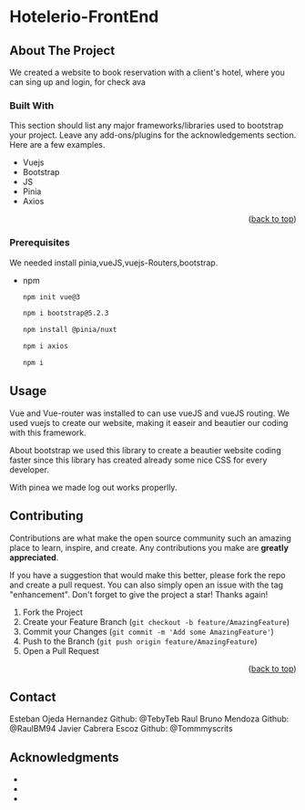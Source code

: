 # Hotelerio-FrontEnd

<!-- ABOUT THE PROJECT -->
## About The Project

We created a website to book reservation with a client's hotel, where you can sing up and login, for check ava



### Built With

This section should list any major frameworks/libraries used to bootstrap your project. Leave any add-ons/plugins for the acknowledgements section. Here are a few examples.

* Vuejs
* Bootstrap
* JS
* Pinia
* Axios


<p align="right">(<a href="#readme-top">back to top</a>)</p>



<!-- GETTING STARTED -->

### Prerequisites

We needed install pinia,vueJS,vuejs-Routers,bootstrap.
* npm
  ```sh
  npm init vue@3
  ```
    ```sh
  npm i bootstrap@5.2.3
  ```
    ```sh
  npm install @pinia/nuxt
  ```
    ```sh
  npm i axios
  ```
  ```sh
  npm i
  ```

## Usage
 Vue and Vue-router was installed to can use vueJS and vueJS routing.
 We used vuejs to create our website, making it easeir and beautier our coding with this framework.
 
 About bootstrap we used this library to create a beautier website coding faster since this library has created already some nice CSS for every developer.
 
 With pinea we made log out works properlly.


<!-- CONTRIBUTING -->
## Contributing

Contributions are what make the open source community such an amazing place to learn, inspire, and create. Any contributions you make are **greatly appreciated**.

If you have a suggestion that would make this better, please fork the repo and create a pull request. You can also simply open an issue with the tag "enhancement".
Don't forget to give the project a star! Thanks again!

1. Fork the Project
2. Create your Feature Branch (`git checkout -b feature/AmazingFeature`)
3. Commit your Changes (`git commit -m 'Add some AmazingFeature'`)
4. Push to the Branch (`git push origin feature/AmazingFeature`)
5. Open a Pull Request

<p align="right">(<a href="#readme-top">back to top</a>)</p>




<!-- CONTACT -->
## Contact

Esteban Ojeda Hernandez Github: @TebyTeb
Raul Bruno Mendoza Github: @RaulBM94
Javier Cabrera Escoz  Github: @Tommmyscrits



<!-- ACKNOWLEDGMENTS -->
## Acknowledgments

* [Vue.js]: (https://vuejs.org/)
* [Bootstrap-url]: (https://getbootstrap.com)
* [Pinia]: (https://pinia.vuejs.org/)
